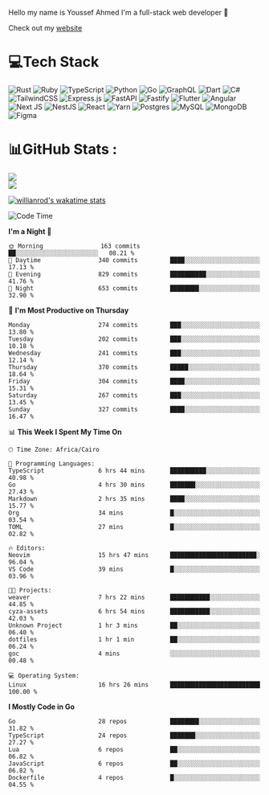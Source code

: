 Hello my name is Youssef Ahmed I'm a full-stack web developer 👋

Check out my [website](https://youssefahmed.vercel.app)
 
# 💻Tech Stack

![Rust](https://img.shields.io/badge/rust-%23000000.svg?style=for-the-badge&logo=rust&logoColor=white) ![Ruby](https://img.shields.io/badge/ruby-%23CC342D.svg?style=for-the-badge&logo=ruby&logoColor=white) ![TypeScript](https://img.shields.io/badge/typescript-%23007ACC.svg?style=for-the-badge&logo=typescript&logoColor=white) ![Python](https://img.shields.io/badge/python-3670A0?style=for-the-badge&logo=python&logoColor=ffdd54) ![Go](https://img.shields.io/badge/go-%2300ADD8.svg?style=for-the-badge&logo=go&logoColor=white) ![GraphQL](https://img.shields.io/badge/-GraphQL-E10098?style=for-the-badge&logo=graphql&logoColor=white) ![Dart](https://img.shields.io/badge/dart-%230175C2.svg?style=for-the-badge&logo=dart&logoColor=white) ![C#](https://img.shields.io/badge/c%23-%23239120.svg?style=for-the-badge&logo=c-sharp&logoColor=white) ![TailwindCSS](https://img.shields.io/badge/tailwindcss-%2338B2AC.svg?style=for-the-badge&logo=tailwind-css&logoColor=white) ![Express.js](https://img.shields.io/badge/express.js-%23404d59.svg?style=for-the-badge&logo=express&logoColor=%2361DAFB) ![FastAPI](https://img.shields.io/badge/FastAPI-005571?style=for-the-badge&logo=fastapi) ![Fastify](https://img.shields.io/badge/fastify-%23000000.svg?style=for-the-badge&logo=fastify&logoColor=white) ![Flutter](https://img.shields.io/badge/Flutter-%2302569B.svg?style=for-the-badge&logo=Flutter&logoColor=white) ![Angular](https://img.shields.io/badge/angular-%23DD0031.svg?style=for-the-badge&logo=angular&logoColor=white) ![Next JS](https://img.shields.io/badge/Next-black?style=for-the-badge&logo=next.js&logoColor=white) ![NestJS](https://img.shields.io/badge/nestjs-%23E0234E.svg?style=for-the-badge&logo=nestjs&logoColor=white) ![React](https://img.shields.io/badge/react-%2320232a.svg?style=for-the-badge&logo=react&logoColor=%2361DAFB) ![Yarn](https://img.shields.io/badge/yarn-%232C8EBB.svg?style=for-the-badge&logo=yarn&logoColor=white) ![Postgres](https://img.shields.io/badge/postgres-%23316192.svg?style=for-the-badge&logo=postgresql&logoColor=white) ![MySQL](https://img.shields.io/badge/mysql-%2300f.svg?style=for-the-badge&logo=mysql&logoColor=white) ![MongoDB](https://img.shields.io/badge/MongoDB-%234ea94b.svg?style=for-the-badge&logo=mongodb&logoColor=white)     ![Figma](https://img.shields.io/badge/figma-%23F24E1E.svg?style=for-the-badge&logo=figma&logoColor=white)

# 📊GitHub Stats :

![](https://github-readme-stats.vercel.app/api?username=joetifa2003&theme=tokyonight&hide_border=false&include_all_commits=false&count_private=false)<br/>
![](https://github-readme-streak-stats.herokuapp.com/?user=joetifa2003&theme=tokyonight&hide_border=false)<br/>

[![willianrod's wakatime stats](https://github-readme-stats.vercel.app/api/wakatime?username=joetifa2003&layout=compact)](https://github.com/anuraghazra/github-readme-stats)
<!--START_SECTION:waka-->
![Code Time](http://img.shields.io/badge/Code%20Time-3%2C490%20hrs%2055%20mins-blue)

**I'm a Night 🦉** 

```text
🌞 Morning                163 commits         ██░░░░░░░░░░░░░░░░░░░░░░░   08.21 % 
🌆 Daytime                340 commits         ████░░░░░░░░░░░░░░░░░░░░░   17.13 % 
🌃 Evening                829 commits         ██████████░░░░░░░░░░░░░░░   41.76 % 
🌙 Night                  653 commits         ████████░░░░░░░░░░░░░░░░░   32.90 % 
```
📅 **I'm Most Productive on Thursday** 

```text
Monday                   274 commits         ███░░░░░░░░░░░░░░░░░░░░░░   13.80 % 
Tuesday                  202 commits         ███░░░░░░░░░░░░░░░░░░░░░░   10.18 % 
Wednesday                241 commits         ███░░░░░░░░░░░░░░░░░░░░░░   12.14 % 
Thursday                 370 commits         █████░░░░░░░░░░░░░░░░░░░░   18.64 % 
Friday                   304 commits         ████░░░░░░░░░░░░░░░░░░░░░   15.31 % 
Saturday                 267 commits         ███░░░░░░░░░░░░░░░░░░░░░░   13.45 % 
Sunday                   327 commits         ████░░░░░░░░░░░░░░░░░░░░░   16.47 % 
```


📊 **This Week I Spent My Time On** 

```text
🕑︎ Time Zone: Africa/Cairo

💬 Programming Languages: 
TypeScript               6 hrs 44 mins       ██████████░░░░░░░░░░░░░░░   40.98 % 
Go                       4 hrs 30 mins       ███████░░░░░░░░░░░░░░░░░░   27.43 % 
Markdown                 2 hrs 35 mins       ████░░░░░░░░░░░░░░░░░░░░░   15.77 % 
Org                      34 mins             █░░░░░░░░░░░░░░░░░░░░░░░░   03.54 % 
TOML                     27 mins             █░░░░░░░░░░░░░░░░░░░░░░░░   02.82 % 

🔥 Editors: 
Neovim                   15 hrs 47 mins      ████████████████████████░   96.04 % 
VS Code                  39 mins             █░░░░░░░░░░░░░░░░░░░░░░░░   03.96 % 

🐱‍💻 Projects: 
weaver                   7 hrs 22 mins       ███████████░░░░░░░░░░░░░░   44.85 % 
cyza-assets              6 hrs 54 mins       ███████████░░░░░░░░░░░░░░   42.03 % 
Unknown Project          1 hr 3 mins         ██░░░░░░░░░░░░░░░░░░░░░░░   06.40 % 
dotfiles                 1 hr 1 min          ██░░░░░░░░░░░░░░░░░░░░░░░   06.24 % 
goc                      4 mins              ░░░░░░░░░░░░░░░░░░░░░░░░░   00.48 % 

💻 Operating System: 
Linux                    16 hrs 26 mins      █████████████████████████   100.00 % 
```

**I Mostly Code in Go** 

```text
Go                       28 repos            ████████░░░░░░░░░░░░░░░░░   31.82 % 
TypeScript               24 repos            ███████░░░░░░░░░░░░░░░░░░   27.27 % 
Lua                      6 repos             ██░░░░░░░░░░░░░░░░░░░░░░░   06.82 % 
JavaScript               6 repos             ██░░░░░░░░░░░░░░░░░░░░░░░   06.82 % 
Dockerfile               4 repos             █░░░░░░░░░░░░░░░░░░░░░░░░   04.55 % 
```




<!--END_SECTION:waka-->
